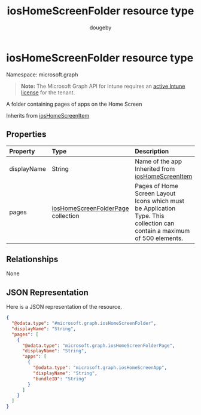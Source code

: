 ﻿---
title: "iosHomeScreenFolder resource type"
description: "A folder containing pages of apps on the Home Screen"
author: "dougeby"
localization_priority: Normal
ms.prod: "intune"
doc_type: resourcePageType
---

# iosHomeScreenFolder resource type

Namespace: microsoft.graph

> **Note:** The Microsoft Graph API for Intune requires an [active Intune license](https://go.microsoft.com/fwlink/?linkid=839381) for the tenant.

A folder containing pages of apps on the Home Screen

Inherits from [iosHomeScreenItem](../resources/intune-deviceconfig-ioshomescreenitem.md)

## Properties

| Property    | Type                                                                                              | Description                                                                                                              |
| :---------- | :------------------------------------------------------------------------------------------------ | :----------------------------------------------------------------------------------------------------------------------- |
| displayName | String                                                                                            | Name of the app Inherited from [iosHomeScreenItem](../resources/intune-deviceconfig-ioshomescreenitem.md)                |
| pages       | [iosHomeScreenFolderPage](../resources/intune-deviceconfig-ioshomescreenfolderpage.md) collection | Pages of Home Screen Layout Icons which must be Application Type. This collection can contain a maximum of 500 elements. |

## Relationships

None

## JSON Representation

Here is a JSON representation of the resource.

<!-- {
  "blockType": "resource",
  "@odata.type": "microsoft.graph.iosHomeScreenFolder"
}
-->

```json
{
  "@odata.type": "#microsoft.graph.iosHomeScreenFolder",
  "displayName": "String",
  "pages": [
    {
      "@odata.type": "microsoft.graph.iosHomeScreenFolderPage",
      "displayName": "String",
      "apps": [
        {
          "@odata.type": "microsoft.graph.iosHomeScreenApp",
          "displayName": "String",
          "bundleID": "String"
        }
      ]
    }
  ]
}
```

